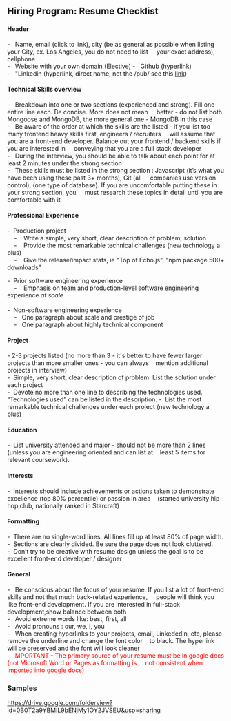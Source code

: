 ## Hiring Program: Resume Checklist


#### Header

*-* &nbsp;&nbsp;Name, email (click to link), city (be as general as possible when listing your City, ex. Los Angeles, you do not need to list  &nbsp;&nbsp;&nbsp;&nbsp;your exact address), cellphone	
*-* &nbsp;&nbsp;Website with your own domain (Elective)	
*-* &nbsp;&nbsp;Github (hyperlink)	
*-*  &nbsp;&nbsp;"Linkedin (hyperlink, direct name, not the /pub/ see this [link](https://help.linkedin.com/app/answers/detail/a_id/87/~/customizing-your-public-profile-url%22))

#### Technical Skills overview

*-* &nbsp;&nbsp;Breakdown into one or two sections (experienced and strong). Fill one entire line each. Be concise. More does not mean &nbsp;&nbsp;&nbsp;&nbsp;better - do not list both Mongoose and MongoDB, the more general one - MongoDB in this case<br>
*-* &nbsp; Be aware of the order at which the skills are the listed 	- if you list too many frontend heavy skills first, engineers / recruiters &nbsp;&nbsp;&nbsp; will assume that you are a front-end developer. Balance out your frontend / backend skills if you are interested in &nbsp;&nbsp;&nbsp;&nbsp;conveying that you are a full stack developer<br>
*-* &nbsp; During the interview, you should be able to talk about each point for at least 2 minutes under the strong section <br>
*-* &nbsp; These skills must be listed in the strong section : Javascript (it’s what you have been using these past 3+ months), Git (all  &nbsp;&nbsp;&nbsp;&nbsp;companies use version control), (one type of database). If you are uncomfortable putting these in your strong section, you &nbsp;&nbsp;&nbsp;&nbsp;must research these topics in detail until you are comfortable with it

#### Professional Experience	
*-*&nbsp;&nbsp;Production project<br>
   &nbsp;&nbsp;&nbsp;&nbsp;*-* &nbsp;&nbsp; Write a simple, very short, clear description of problem, solution<br>
 &nbsp;&nbsp;&nbsp;&nbsp;*-*&nbsp;&nbsp;&nbsp;&nbsp;Provide the most remarkable technical challenges (new technology a plus)<br>
 &nbsp;&nbsp;&nbsp;&nbsp;*-*&nbsp;&nbsp;&nbsp;&nbsp;Give the release/impact stats, ie "Top of Echo.js", "npm package 500+ downloads"

*-*&nbsp;&nbsp;Prior software engineering experience<br>
   &nbsp;&nbsp;&nbsp;&nbsp;*-* &nbsp;&nbsp; Emphasis on team and production-level software engineering experience *at scale*<br><br>
*-*&nbsp;&nbsp;Non-software engineering experience<br>
   &nbsp;&nbsp;&nbsp;&nbsp;*-* &nbsp;&nbsp;One paragraph about scale and prestige of job<br> 
   &nbsp;&nbsp;&nbsp;&nbsp;*-* &nbsp;&nbsp;One paragraph about highly technical component<br> 

#### Project

*-*&nbsp;2-3 projects listed (no more than 3 - it's better to have fewer larger projects than more smaller ones - you can always &nbsp;&nbsp;&nbsp;mention additional projects in interview)<br>
*-*&nbsp;&nbsp;Simple, very short, clear description of problem. List the solution under each project	
*-*&nbsp;&nbsp;Devote no more than one line to describing the technologies used. “Technologies used” can be listed in the description.
*-*&nbsp;&nbsp;List the most  remarkable technical challenges under each project (new technology a plus)	

#### Education	

*-*&nbsp;&nbsp;List university attended and major - should not be more than 2 lines (unless you are engineering oriented and can list at &nbsp;&nbsp;&nbsp;least 5 items for relevant coursework).

#### Interests

*-*&nbsp;&nbsp;Interests should include achievements or actions taken to demonstrate excellence (top 80% percentile) or passion in area &nbsp;&nbsp;&nbsp;(started university hip-hop club, nationally ranked in Starcraft)

#### Formatting

*-*&nbsp;&nbsp;There are no single-word lines. All lines fill up at least 80% of page width.<br>
*-*&nbsp;&nbsp;Sections are clearly divided. Be sure the page does not look cluttered.<br>
*-*&nbsp;&nbsp;Don’t try to be creative with resume design unless the goal is to be excellent front-end developer / designer


#### General
*-* &nbsp;&nbsp;Be conscious about the focus of your resume. If you list a lot of front-end skills and not that much back-related experience, &nbsp;&nbsp;&nbsp;&nbsp;people will think you like front-end development. If you are interested in full-stack development,show balance between both<br>
*-* &nbsp;&nbsp;Avoid extreme words like: best, first, all<br>
*-* &nbsp;&nbsp;Avoid pronouns : our, we, I, you<br>
*-* &nbsp;&nbsp;When creating hyperlinks to your projects, email, LinkededIn, etc, please remove the underline and change the font color  &nbsp;&nbsp;&nbsp;to black. The hyperlink will be preserved and the font will look cleaner<br>
<font style="color:red;"> -&nbsp;&nbsp;IMPORTANT - The primary source of your resume must be in google docs (not Microsoft Word or Pages as formatting is &nbsp;&nbsp;&nbsp;&nbsp;not consistent when imported into google docs)</font>

### Samples
https://drive.google.com/folderview?id=0B0T2a9YBMlL9bENjMy1OY2JVSEU&usp=sharing

